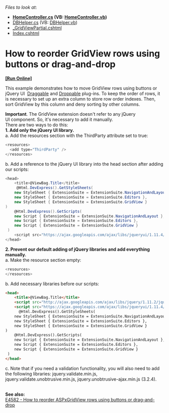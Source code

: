 <!-- default file list -->
*Files to look at*:

* **[HomeController.cs](./CS/DXWebApplication1/Controllers/HomeController.cs) (VB: [HomeController.vb](./VB/DXWebApplication1/Controllers/HomeController.vb))**
* [DBHelper.cs](./CS/DXWebApplication1/Models/DBHelper.cs) (VB: [DBHelper.vb](./VB/DXWebApplication1/Models/DBHelper.vb))
* [_GridViewPartial.cshtml](./CS/DXWebApplication1/Views/Home/_GridViewPartial.cshtml)
* [Index.cshtml](./CS/DXWebApplication1/Views/Home/Index.cshtml)
<!-- default file list end -->
# How to reorder GridView rows using buttons or drag-and-drop
<!-- run online -->
**[[Run Online]](https://codecentral.devexpress.com/t191258/)**
<!-- run online end -->


This example demonstrates how to move GridView rows using buttons or jQuery UI  <a href="http://jqueryui.com/draggable/">Draggable</a> and <a href="http://jqueryui.com/droppable/">Droppable</a> plug-ins. To keep the order of rows, it is necessary to set up an extra column to store row order indexes. Then, sort GridView by this column and deny sorting by other columns.<br>
<p><strong>Important</strong>. The GridView extension doesn't refer to any jQuery UI component. So, it's necessary to add it manually.<br>There are two ways to do this:<br><strong>1. Add only the jQuery UI library.</strong><br>a. Add the resources section with the ThirdParty attribute set to true:</p>


```cs
<resources>
  <add type="ThirdParty" />
</resources>
```


<p>b. Add a reference to the jQuery UI library into the head section after adding our scripts:</p>


```cs
<head>
    <title>@ViewBag.Title</title>
     @Html.DevExpress().GetStyleSheets(
    new StyleSheet { ExtensionSuite = ExtensionSuite.NavigationAndLayout },
    new StyleSheet { ExtensionSuite = ExtensionSuite.Editors },
    new StyleSheet { ExtensionSuite = ExtensionSuite.GridView }
)
    @Html.DevExpress().GetScripts(
    new Script { ExtensionSuite = ExtensionSuite.NavigationAndLayout },
    new Script { ExtensionSuite = ExtensionSuite.Editors },
    new Script { ExtensionSuite = ExtensionSuite.GridView }
 )
    <script src="https://ajax.googleapis.com/ajax/libs/jqueryui/1.11.4/jquery-ui.min.js" type="text/javascript"></script>
</head>
```


<p><strong>2. Prevent our default adding of jQuery libraries and add everything manually.</strong><br>a. Make the resource section empty:</p>


```cs
<resources>
</resources>
```


<p>b. Add necessary libraries before our scripts:</p>


```html
<head>
    <title>@ViewBag.Title</title>
    <script src="http://ajax.googleapis.com/ajax/libs/jquery/1.11.2/jquery.min.js"></script>
    <script src="https://ajax.googleapis.com/ajax/libs/jqueryui/1.11.4/jquery-ui.min.js" type="text/javascript"></script>
      @Html.DevExpress().GetStyleSheets(
    new StyleSheet { ExtensionSuite = ExtensionSuite.NavigationAndLayout },
    new StyleSheet { ExtensionSuite = ExtensionSuite.Editors },
    new StyleSheet { ExtensionSuite = ExtensionSuite.GridView }
)
    @Html.DevExpress().GetScripts(
    new Script { ExtensionSuite = ExtensionSuite.NavigationAndLayout },
    new Script { ExtensionSuite = ExtensionSuite.Editors },
    new Script { ExtensionSuite = ExtensionSuite.GridView }
 )
</head>

```


<p>c. Note that if you need a validation functionality, you will also need to add the following libraries: jquery.validate.min.js, jquery.validate.unobtrusive.min.js, jquery.unobtrusive-ajax.min.js (3.2.4). </p>
<br><strong>See also:</strong><br><a href="https://www.devexpress.com/Support/Center/p/E4582">E4582 - How to reorder ASPxGridView rows using buttons or drag-and-drop</a>

<br/>


